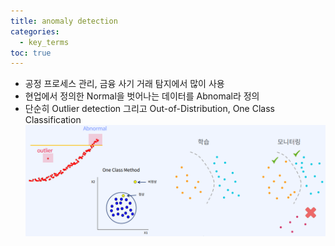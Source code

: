 ```yaml
---
title: anomaly detection
categories:
  - key_terms
toc: true
---
```


- 공정 프로세스 관리, 금융 사기 거래 탐지에서 많이 사용
-  현업에서 정의한 Normal을 벗어나는 데이터를 Abnomal라 정의 
-  단순히 Outlier detection 그리고 Out-of-Distribution, One Class Classification 
    ![image](https://github.com/code7ssage/code7ssage.github.io/blob/master/assets/attached%20file/Pasted%20image%2020240103114132.png?raw=true)
